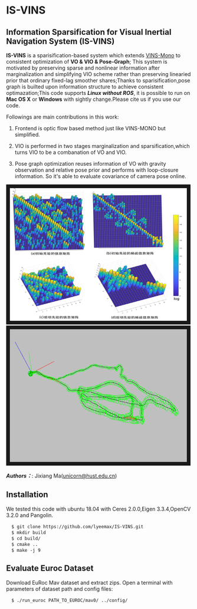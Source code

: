 # IS-VINS
## Information Sparsification for Visual Inertial Navigation System (IS-VINS)

**IS-VINS** is a sparisification-based system which extends [VINS-Mono](https://github.com/HKUST-Aerial-Robotics/VINS-Mono) to consistent optimization of **VO & VIO & Pose-Graph**; This system is motivated by preserving sparse and nonlinear information after marginalization and simplifying VIO scheme rather than preserving linearied prior that ordinary fixed-lag smoother shares;Thanks to sparisification,pose graph is builted upon information structure to achieve consistent optimazation;This code supports ***Linux without ROS***, it is possible to run on **Mac OS X** or **Windows** with sightly change.Please cite us if you use our code.


Followings are main contributions in this work:

1. Frontend is optic flow based method just like VINS-MONO but simplified.

2. VIO is performed in two stages marginalization and sparsification,which turns VIO to be a combanation of VO and VIO.

3. Pose graph optimization reuses information of VO with gravity observation and relative pose prior and performs with loop-closure information. So it's able to evaluate covariance of camera pose online. 

<img src="https://github.com/lyeemax/IS-VINS/blob/GL_IS_VINS/others/%E4%BF%A1%E6%81%AF%E7%9F%A9%E9%98%B5.png" alt="sparsification" width="480" height="360" border="10" /><img src="https://github.com/lyeemax/IS-VINS/blob/GL_IS_VINS/others/Screenshot%20from%202021-03-26%2016-56-43.png" alt="euroc_MH_05" width="480" height="360" border="10" />


***Authors：***: Jixiang Ma(unicorn@hust.edu.cn)

Installation
------------
We tested this code with ubuntu 18.04 with Ceres 2.0.0,Eigen 3.3.4,OpenCV 3.2.0 and Pangolin.
```
  $ git clone https://github.com/lyeemax/IS-VINS.git
  $ mkdir build  
  $ cd build/  
  $ cmake ..
  $ make -j 9  
```

Evaluate Euroc Dataset
------------
Download EuRoc Mav dataset and extract zips. Open a terminal with parameters of dataset path and config files:
```
  $ ./run_euroc PATH_TO_EUROC/mav0/ ../config/ 
```

